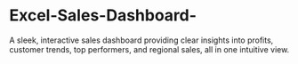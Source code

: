 # Excel-Sales-Dashboard-
A sleek, interactive sales dashboard providing clear insights into profits, customer trends, top performers, and regional sales, all in one intuitive view.
